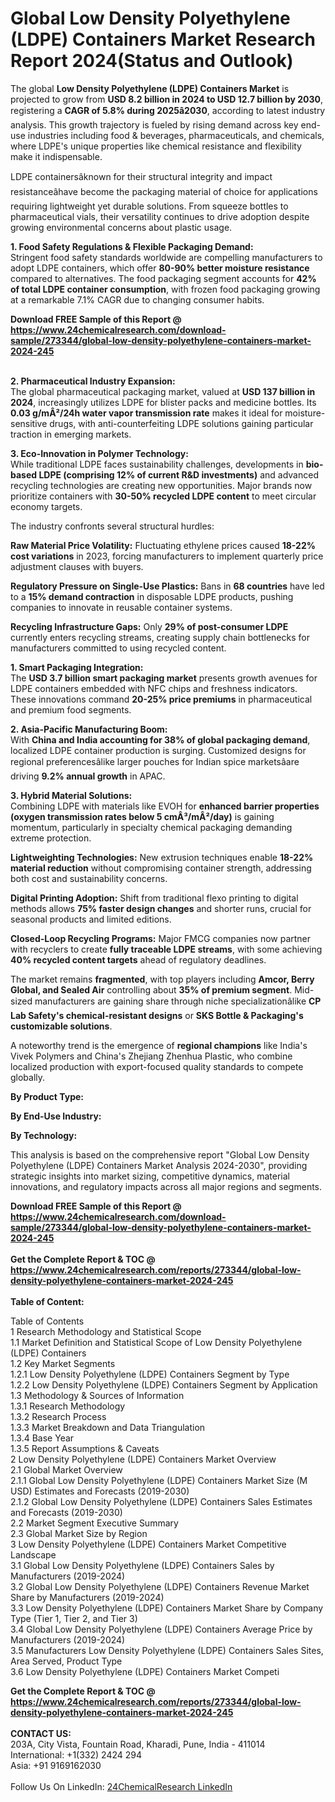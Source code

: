 <h1>Global Low Density Polyethylene (LDPE) Containers Market Research Report 2024(Status and Outlook)</h1><p>The global <strong>Low Density Polyethylene (LDPE) Containers Market</strong> is projected to grow from <strong>USD 8.2 billion in 2024 to USD 12.7 billion by 2030</strong>, registering a <strong>CAGR of 5.8% during 2025â2030</strong>, according to latest industry analysis. This growth trajectory is fueled by rising demand across key end-use industries including food &amp; beverages, pharmaceuticals, and chemicals, where LDPE's unique properties like chemical resistance and flexibility make it indispensable.</p><p>LDPE containersâknown for their structural integrity and impact resistanceâhave become the packaging material of choice for applications requiring lightweight yet durable solutions. From squeeze bottles to pharmaceutical vials, their versatility continues to drive adoption despite growing environmental concerns about plastic usage.</p><p><strong>1. Food Safety Regulations &amp; Flexible Packaging Demand:</strong><br>
Stringent food safety standards worldwide are compelling manufacturers to adopt LDPE containers, which offer <strong>80-90% better moisture resistance</strong> compared to alternatives. The food packaging segment accounts for <strong>42% of total LDPE container consumption</strong>, with frozen food packaging growing at a remarkable 7.1% CAGR due to changing consumer habits.</p><div><b>Download FREE Sample of this Report @ 
            <a href="https://www.24chemicalresearch.com/download-sample/273344/global-low-density-polyethylene-containers-market-2024-245">
            https://www.24chemicalresearch.com/download-sample/273344/global-low-density-polyethylene-containers-market-2024-245</a></b></div><br><p><strong>2. Pharmaceutical Industry Expansion:</strong><br>
The global pharmaceutical packaging market, valued at <strong>USD 137 billion in 2024</strong>, increasingly utilizes LDPE for blister packs and medicine bottles. Its <strong>0.03 g/mÂ²/24h water vapor transmission rate</strong> makes it ideal for moisture-sensitive drugs, with anti-counterfeiting LDPE solutions gaining particular traction in emerging markets.</p><p><strong>3. Eco-Innovation in Polymer Technology:</strong><br>
While traditional LDPE faces sustainability challenges, developments in <strong>bio-based LDPE (comprising 12% of current R&amp;D investments)</strong> and advanced recycling technologies are creating new opportunities. Major brands now prioritize containers with <strong>30-50% recycled LDPE content</strong> to meet circular economy targets.</p><p>The industry confronts several structural hurdles:</p><p><strong>Raw Material Price Volatility:</strong> Fluctuating ethylene prices caused <strong>18-22% cost variations</strong> in 2023, forcing manufacturers to implement quarterly price adjustment clauses with buyers.</p><p><strong>Regulatory Pressure on Single-Use Plastics:</strong> Bans in <strong>68 countries</strong> have led to a <strong>15% demand contraction</strong> in disposable LDPE products, pushing companies to innovate in reusable container systems.</p><p><strong>Recycling Infrastructure Gaps:</strong> Only <strong>29% of post-consumer LDPE</strong> currently enters recycling streams, creating supply chain bottlenecks for manufacturers committed to using recycled content.</p><p><strong>1. Smart Packaging Integration:</strong><br>
The <strong>USD 3.7 billion smart packaging market</strong> presents growth avenues for LDPE containers embedded with NFC chips and freshness indicators. These innovations command <strong>20-25% price premiums</strong> in pharmaceutical and premium food segments.</p><p><strong>2. Asia-Pacific Manufacturing Boom:</strong><br>
With <strong>China and India accounting for 38% of global packaging demand</strong>, localized LDPE container production is surging. Customized designs for regional preferencesâlike larger pouches for Indian spice marketsâare driving <strong>9.2% annual growth</strong> in APAC.</p><p><strong>3. Hybrid Material Solutions:</strong><br>
Combining LDPE with materials like EVOH for <strong>enhanced barrier properties (oxygen transmission rates below 5 cmÂ³/mÂ²/day)</strong> is gaining momentum, particularly in specialty chemical packaging demanding extreme protection.</p><p><strong>Lightweighting Technologies:</strong> New extrusion techniques enable <strong>18-22% material reduction</strong> without compromising container strength, addressing both cost and sustainability concerns.</p><p><strong>Digital Printing Adoption:</strong> Shift from traditional flexo printing to digital methods allows <strong>75% faster design changes</strong> and shorter runs, crucial for seasonal products and limited editions.</p><p><strong>Closed-Loop Recycling Programs:</strong> Major FMCG companies now partner with recyclers to create <strong>fully traceable LDPE streams</strong>, with some achieving <strong>40% recycled content targets</strong> ahead of regulatory deadlines.</p><p>The market remains <strong>fragmented</strong>, with top players including <strong>Amcor, Berry Global, and Sealed Air</strong> controlling about <strong>35% of premium segment</strong>. Mid-sized manufacturers are gaining share through niche specializationâlike <strong>CP Lab Safety's chemical-resistant designs</strong> or <strong>SKS Bottle &amp; Packaging's customizable solutions</strong>.</p><p>A noteworthy trend is the emergence of <strong>regional champions</strong> like India's Vivek Polymers and China's Zhejiang Zhenhua Plastic, who combine localized production with export-focused quality standards to compete globally.</p><p><strong>By Product Type:</strong></p><p><strong>By End-Use Industry:</strong></p><p><strong>By Technology:</strong></p><p>This analysis is based on the comprehensive report "Global Low Density Polyethylene (LDPE) Containers Market Analysis 2024-2030", providing strategic insights into market sizing, competitive dynamics, material innovations, and regulatory impacts across all major regions and segments.</p><div><b>Download FREE Sample of this Report @ 
            <a href="https://www.24chemicalresearch.com/download-sample/273344/global-low-density-polyethylene-containers-market-2024-245">
            https://www.24chemicalresearch.com/download-sample/273344/global-low-density-polyethylene-containers-market-2024-245</a></b></div><br><div><b>Get the Complete Report & TOC @ 
            <a href="https://www.24chemicalresearch.com/reports/273344/global-low-density-polyethylene-containers-market-2024-245">
            https://www.24chemicalresearch.com/reports/273344/global-low-density-polyethylene-containers-market-2024-245</a></b></div><br>
            <b>Table of Content:</b><p>Table of Contents<br />
1 Research Methodology and Statistical Scope<br />
1.1 Market Definition and Statistical Scope of Low Density Polyethylene (LDPE) Containers<br />
1.2 Key Market Segments<br />
1.2.1 Low Density Polyethylene (LDPE) Containers Segment by Type<br />
1.2.2 Low Density Polyethylene (LDPE) Containers Segment by Application<br />
1.3 Methodology & Sources of Information<br />
1.3.1 Research Methodology<br />
1.3.2 Research Process<br />
1.3.3 Market Breakdown and Data Triangulation<br />
1.3.4 Base Year<br />
1.3.5 Report Assumptions & Caveats<br />
2 Low Density Polyethylene (LDPE) Containers Market Overview<br />
2.1 Global Market Overview<br />
2.1.1 Global Low Density Polyethylene (LDPE) Containers Market Size (M USD) Estimates and Forecasts (2019-2030)<br />
2.1.2 Global Low Density Polyethylene (LDPE) Containers Sales Estimates and Forecasts (2019-2030)<br />
2.2 Market Segment Executive Summary<br />
2.3 Global Market Size by Region<br />
3 Low Density Polyethylene (LDPE) Containers Market Competitive Landscape<br />
3.1 Global Low Density Polyethylene (LDPE) Containers Sales by Manufacturers (2019-2024)<br />
3.2 Global Low Density Polyethylene (LDPE) Containers Revenue Market Share by Manufacturers (2019-2024)<br />
3.3 Low Density Polyethylene (LDPE) Containers Market Share by Company Type (Tier 1, Tier 2, and Tier 3)<br />
3.4 Global Low Density Polyethylene (LDPE) Containers Average Price by Manufacturers (2019-2024)<br />
3.5 Manufacturers Low Density Polyethylene (LDPE) Containers Sales Sites, Area Served, Product Type<br />
3.6 Low Density Polyethylene (LDPE) Containers Market Competi</p><div><b>Get the Complete Report & TOC @ 
            <a href="https://www.24chemicalresearch.com/reports/273344/global-low-density-polyethylene-containers-market-2024-245">
            https://www.24chemicalresearch.com/reports/273344/global-low-density-polyethylene-containers-market-2024-245</a></b></div><br><b>CONTACT US:</b><br>
            203A, City Vista, Fountain Road, Kharadi, Pune, India - 411014<br>
            International: +1(332) 2424 294<br>
            Asia: +91 9169162030 <br><br>
            Follow Us On LinkedIn: <a href="https://www.linkedin.com/company/24chemicalresearch/">24ChemicalResearch LinkedIn</a>